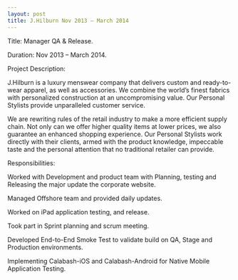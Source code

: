 ```yaml
---
layout: post
title: J.Hilburn Nov 2013 – March 2014
---
```


Title: Manager QA & Release.

Duration: Nov 2013 – March 2014.

Project Description:

J.Hilburn is a luxury menswear company that delivers custom and ready-to-wear apparel, as well as accessories. We combine the world’s finest fabrics with personalized construction at an uncompromising value. Our Personal Stylists provide unparalleled customer service.

We are rewriting rules of the retail industry to make a more efficient supply chain. Not only can we offer higher quality items at lower prices, we also guarantee an enhanced shopping experience. Our Personal Stylists work directly with their clients, armed with the product knowledge, impeccable taste and the personal attention that no traditional retailer can provide.

Responsibilities:

Worked with Development and product team with Planning, testing and Releasing the major update the corporate website.

Managed Offshore team and provided daily updates.

Worked on iPad application testing, and release.

Took part in Sprint planning and scrum meeting. 

Developed End-to-End Smoke Test to validate build on QA, Stage and Production environments.

Implementing Calabash-iOS and Calabash-Android for Native Mobile Application Testing.